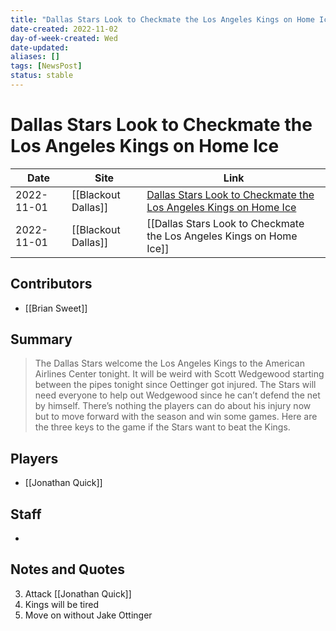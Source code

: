 ```yaml
---
title: "Dallas Stars Look to Checkmate the Los Angeles Kings on Home Ice"
date-created: 2022-11-02
day-of-week-created: Wed
date-updated: 
aliases: []
tags: [NewsPost]
status: stable
---
```


# Dallas Stars Look to Checkmate the Los Angeles Kings on Home Ice

| Date       | Site                | Link                                                                                                                                    |
| ---------- | ------------------- | --------------------------------------------------------------------------------------------------------------------------------------- |
| 2022-11-01 | [[Blackout Dallas]] | [Dallas Stars Look to Checkmate the Los Angeles Kings on Home Ice](https://blackoutdallas.com/2022/11/01/dallas-stars-checkmate-kings/) |
| 2022-11-01 | [[Blackout Dallas]] | [[Dallas Stars Look to Checkmate the Los Angeles Kings on Home Ice]]                                                                    |

## Contributors
- [[Brian Sweet]]


## Summary
> The Dallas Stars welcome the Los Angeles Kings to the American Airlines Center tonight. It will be weird with Scott Wedgewood starting between the pipes tonight since Oettinger got injured. The Stars will need everyone to help out Wedgewood since he can’t defend the net by himself. There’s nothing the players can do about his injury now but to move forward with the season and win some games. Here are the three keys to the game if the Stars want to beat the Kings.




## Players
- [[Jonathan Quick]]


## Staff
- 


## Notes and Quotes
3) Attack [[Jonathan Quick]]
2) Kings will be tired
1) Move on without Jake Ottinger

